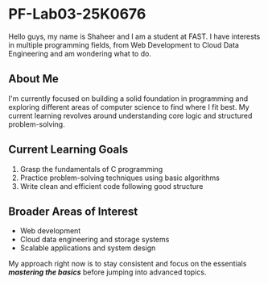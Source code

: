 # PF-Lab03-25K0676
Hello guys, my name is Shaheer and I am a student at FAST. I have interests in multiple programming fields, from Web Development to Cloud Data Engineering and am wondering what to do.  

## About Me  

I'm currently focused on building a solid foundation in programming and exploring different areas of computer science to find where I fit best. My current learning revolves around understanding core logic and structured problem-solving.  

## Current Learning Goals   
1. Grasp the fundamentals of C programming  
2. Practice problem-solving techniques using basic algorithms  
3. Write clean and efficient code following good structure  

## Broader Areas of Interest   
- Web development   
- Cloud data engineering and storage systems  
- Scalable applications and system design  

My approach right now is to stay consistent and focus on the essentials  **_mastering the basics_** before jumping into advanced topics.  
